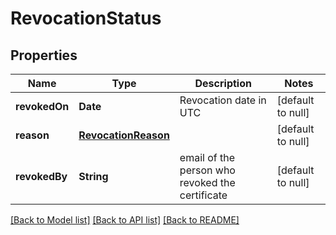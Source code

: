 # RevocationStatus
## Properties

| Name | Type | Description | Notes |
|------------ | ------------- | ------------- | -------------|
| **revokedOn** | **Date** | Revocation date in UTC | [default to null] |
| **reason** | [**RevocationReason**](RevocationReason.md) |  | [default to null] |
| **revokedBy** | **String** | email of the person who revoked the certificate | [default to null] |

[[Back to Model list]](../README.md#documentation-for-models) [[Back to API list]](../README.md#documentation-for-api-endpoints) [[Back to README]](../README.md)

